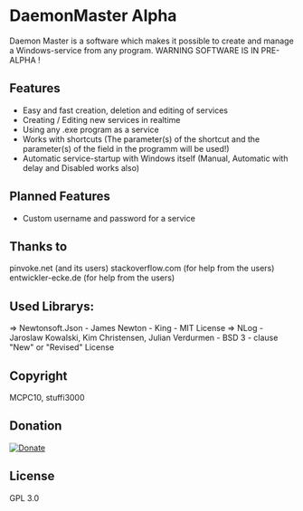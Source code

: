 
# DaemonMaster Alpha
Daemon Master is a software which makes it possible to create and manage a Windows-service from any program.
WARNING SOFTWARE IS IN PRE-ALPHA !

## Features
- Easy and fast creation, deletion and editing of services
- Creating / Editing new services in realtime
- Using any .exe program as a service
- Works with shortcuts (The parameter(s) of the shortcut and the parameter(s) of the field in the programm will be used!)
- Automatic service-startup with Windows itself (Manual, Automatic with delay and Disabled works also)

## Planned Features
- Custom username and password for a service

## Thanks to 
pinvoke.net (and its users)
stackoverflow.com (for help from the users)
entwickler-ecke.de (for help from the users)

## Used Librarys:
=> Newtonsoft.Json - James Newton - King - MIT License
=> NLog - Jaroslaw Kowalski, Kim Christensen, Julian Verdurmen - BSD 3 - clause "New" or "Revised" License

## Copyright 
MCPC10,
stuffi3000

## Donation
[![Donate](https://www.paypalobjects.com/en_US/i/btn/btn_donateCC_LG.gif)](https://paypal.me/stuffi3000)

## License 
GPL 3.0
